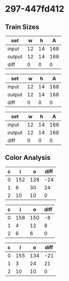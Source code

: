 # 297-447fd412
## Train Sizes

|set|w|h|A|
|---|---|---|---|
|input|12|14|168|
|output|12|14|168|
|diff|0|0|0|


|set|w|h|A|
|---|---|---|---|
|input|12|14|168|
|output|12|14|168|
|diff|0|0|0|


|set|w|h|A|
|---|---|---|---|
|input|12|14|168|
|output|12|14|168|
|diff|0|0|0|


## Color Analysis

|c|i|o|diff|
|---|---|---|---|
|0|152|128|-24|
|1|6|30|24|
|2|10|10|0|


|c|i|o|diff|
|---|---|---|---|
|0|158|150|-8|
|1|4|12|8|
|2|6|6|0|


|c|i|o|diff|
|---|---|---|---|
|0|155|134|-21|
|1|3|24|21|
|2|10|10|0|

